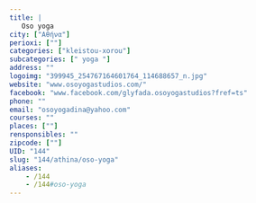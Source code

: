 ```yaml
---
title: |
   Oso yoga
city: ["Αθήνα"]
perioxi: [""]
categories: ["kleistou-xorou"]
subcategories: [" yoga "]
address: ""
logoimg: "399945_254767164601764_114688657_n.jpg"
website: "www.osoyogastudios.com/"
facebook: "www.facebook.com/glyfada.osoyogastudios?fref=ts"
phone: ""
email: "osoyogadina@yahoo.com"
courses: ""
places: [""]
rensponsibles: ""
zipcode: [""]
UID: "144"
slug: "144/athina/oso-yoga"
aliases:
    - /144
    - /144#oso-yoga
---
```


